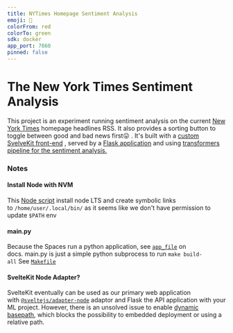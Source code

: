 ```yaml
---
title: NYTimes Homepage Sentiment Analysis
emoji: 📰
colorFrom: red
colorTo: green
sdk: docker
app_port: 7860
pinned: false
---
```


# The New York Times Sentiment Analysis

This project is an experiment running sentiment analysis on the current [New York Times](https://rss.nytimes.com/services/xml/rss/nyt/HomePage.xml) homepage headlines RSS. It also provides a sorting button to toggle between good and bad news first😛 . It's built with a [custom SvelveKit front-end](https://huggingface.co/spaces/radames/NYTimes-homepage-rearranged/tree/main/client) , served by a [Flask application](https://huggingface.co/spaces/radames/NYTimes-homepage-rearranged/blob/main/app.py) and using [transformers pipeline for the sentiment analysis.](https://huggingface.co/siebert/sentiment-roberta-large-english)

### Notes

#### Install Node with NVM

This [Node script](https://huggingface.co/spaces/radames/NYTimes-homepage-rearranged/blob/main/install-node.sh) install node LTS and create symbolic links to `/home/user/.local/bin/` as it seems like we don't have permission to update `$PATH` env

#### main.py

Because the Spaces run a python application, see [`app_file`](https://huggingface.co/docs/hub/spaces#:~:text=0.88.0%2C%200.89.0%2C%201.0.0.-,app_file,-%3A%20string%0APath%20to) on docs. main.py is just a simple python subprocess to run `make build-all` See [`Makefile`](https://huggingface.co/spaces/radames/NYTimes-homepage-rearranged/blob/main/Makefile)

#### SvelteKit Node Adapter?

SvelteKit eventually can be used as our primary web application with [`@sveltejs/adapter-node`](https://github.com/sveltejs/kit/tree/master/packages/adapter-node) adaptor and Flask the API application with your ML project. However, there is an unsolved issue to enable [dynamic basepath](https://github.com/sveltejs/kit/issues/595), which blocks the possibility to embedded deployment or using a relative path.
